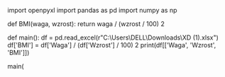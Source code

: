 import openpyxl
import pandas as pd
import numpy as np

def BMI(waga, wzrost):
    return waga / (wzrost / 100)  2

def main():
        df = pd.read_excel(r"C:\Users\DELL\Downloads\XD (1).xlsx")
        df['BMI'] = df['Waga'] / (df['Wzrost'] / 100)  2
        print(df[['Waga', 'Wzrost', 'BMI']])

main(
